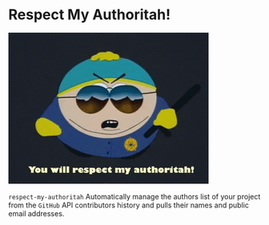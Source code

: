 # Respect My Authoritah!

![Respect My Authority](https://raw.githubusercontent.com/davidjrice/respect-my-authoritah/main/respect_my_authoritah/templates/eric-cartman-respect-my-authoritah.gif)

`respect-my-authoritah` Automatically manage the authors list of your project from the `GitHub` API contributors history and pulls their names and public email addresses.
